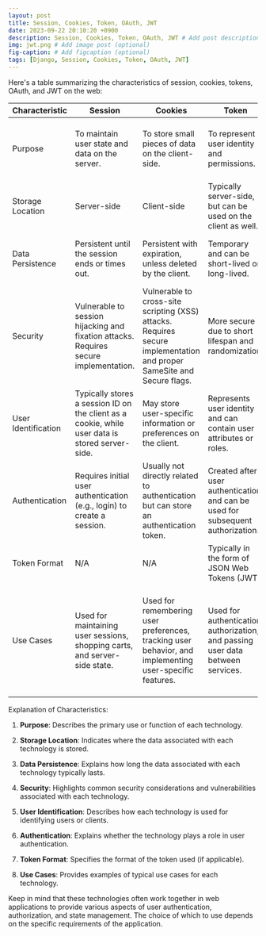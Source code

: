 ```yaml
---
layout: post
title: Session, Cookies, Token, OAuth, JWT
date: 2023-09-22 20:10:20 +0900
description: Session, Cookies, Token, OAuth, JWT # Add post description (optional)
img: jwt.png # Add image post (optional)
fig-caption: # Add figcaption (optional)
tags: [Django, Session, Cookies, Token, OAuth, JWT]
---
```



Here's a table summarizing the characteristics of session, cookies, tokens, OAuth, and JWT on the web:

| Characteristic            | Session          | Cookies          | Token            | OAuth            | JWT              |
|---------------------------|------------------|------------------|------------------|------------------|------------------|
| Purpose                   | To maintain user state and data on the server. | To store small pieces of data on the client-side. | To represent user identity and permissions. | To provide secure authorization for third-party applications. | To encode claims in a compact, self-contained manner. |
| Storage Location          | Server-side      | Client-side      | Typically server-side, but can be used on the client as well. | Server-side (authorization server) | Typically client-side, but can be used on the server too. |
| Data Persistence          | Persistent until the session ends or times out. | Persistent with expiration, unless deleted by the client. | Temporary and can be short-lived or long-lived. | N/A | Stateless; self-contained with expiration. |
| Security                  | Vulnerable to session hijacking and fixation attacks. Requires secure implementation. | Vulnerable to cross-site scripting (XSS) attacks. Requires secure implementation and proper SameSite and Secure flags. | More secure due to short lifespan and randomization. | Provides secure delegation of authorization. | Secure, as long as the signature is not compromised. |
| User Identification       | Typically stores a session ID on the client as a cookie, while user data is stored server-side. | May store user-specific information or preferences on the client. | Represents user identity and can contain user attributes or roles. | Authorizes third-party applications to access user data. | Contains user claims and information in a token format. |
| Authentication            | Requires initial user authentication (e.g., login) to create a session. | Usually not directly related to authentication but can store an authentication token. | Created after user authentication and can be used for subsequent authorization. | Relies on OAuth authorization process for authentication and authorization. | Typically does not handle authentication itself. |
| Token Format              | N/A              | N/A              | Typically in the form of JSON Web Tokens (JWT). | N/A | JWT (JSON Web Token) |
| Use Cases                 | Used for maintaining user sessions, shopping carts, and server-side state. | Used for remembering user preferences, tracking user behavior, and implementing user-specific features. | Used for authentication, authorization, and passing user data between services. | Used for third-party application authorization without exposing user credentials. | Used for securely transmitting claims between parties, often for authentication and authorization purposes. |

Explanation of Characteristics:

1. **Purpose**: Describes the primary use or function of each technology.

2. **Storage Location**: Indicates where the data associated with each technology is stored.

3. **Data Persistence**: Explains how long the data associated with each technology typically lasts.

4. **Security**: Highlights common security considerations and vulnerabilities associated with each technology.

5. **User Identification**: Describes how each technology is used for identifying users or clients.

6. **Authentication**: Explains whether the technology plays a role in user authentication.

7. **Token Format**: Specifies the format of the token used (if applicable).

8. **Use Cases**: Provides examples of typical use cases for each technology.

Keep in mind that these technologies often work together in web applications to provide various aspects of user authentication, authorization, and state management. The choice of which to use depends on the specific requirements of the application.